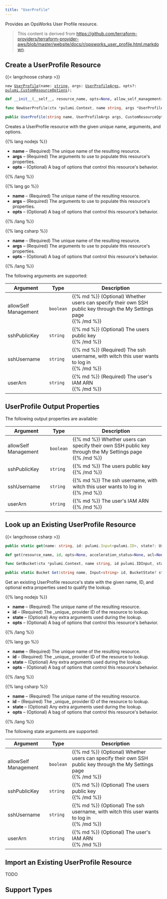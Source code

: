 ```yaml
---
title: "UserProfile"
---
```


<!-- WARNING: this file was generated by the Pulumi Terraform Bridge (tfgen) Tool. -->
<!-- Do not edit by hand unless you're certain you know what you are doing! -->

<style>
  table td p { margin-top: 0; margin-bottom: 0; }
</style>

Provides an OpsWorks User Profile resource.

> This content is derived from https://github.com/terraform-providers/terraform-provider-aws/blob/master/website/docs/r/opsworks_user_profile.html.markdown.


## Create a UserProfile Resource

{{< langchoose csharp >}}

<div class="highlight"><pre class="chroma"><code class="language-typescript" data-lang="typescript"><span class="k">new</span> <span class="nx"><a href=/docs/reference/pkg/nodejs/pulumi/aws/s3/#UserProfile>UserProfile</a></span><span class="p">(</span><span class="nx">name</span>: <span class="kt"><a href=https://developer.mozilla.org/en-US/docs/Web/JavaScript/Reference/Global_Objects/String>string</a></span><span class="p">,</span> <span class="nx">args</span>: <span class="kt"><a href=/docs/reference/pkg/nodejs/pulumi/aws/s3/#UserProfileArgs>UserProfileArgs</a></span><span class="p">,</span> <span class="nx">opts?</span>: <span class="kt"><a href=/docs/reference/pkg/nodejs/pulumi/pulumi/#CustomResourceOptions>pulumi.CustomResourceOptions</a></span><span class="p">);</span></code></pre></div>

```python
def __init__(__self__, resource_name, opts=None, allow_self_management=None, ssh_public_key=None, ssh_username=None, user_arn=None, __props__=None)
```

```go
func NewUserProfile(ctx *pulumi.Context, name string, args *UserProfileArgs, opts ...pulumi.ResourceOption) (*UserProfile, error)

```

```csharp
public UserProfile(string name, UserProfileArgs args, CustomResourceOptions? options = null)

```

Creates a UserProfile resource with the given unique name, arguments, and options.

{{% lang nodejs %}}
<ul class="pl-10">
    <li><strong>name</strong> &ndash; (Required) The unique name of the resulting resource.</li>
    <li><strong>args</strong> &ndash; (Required) The arguments to use to populate this resource's properties.</li>
    <li><strong>opts</strong> &ndash; (Optional) A bag of options that control this resource's behavior.</li>
</ul>
{{% /lang %}}

{{% lang go %}}
<ul class="pl-10">
    <li><strong>name</strong> &ndash; (Required) The unique name of the resulting resource.</li>
    <li><strong>args</strong> &ndash; (Required) The arguments to use to populate this resource's properties.</li>
    <li><strong>opts</strong> &ndash; (Optional) A bag of options that control this resource's behavior.</li>
</ul>
{{% /lang %}}

{{% lang csharp %}}
<ul class="pl-10">
    <li><strong>name</strong> &ndash; (Required) The unique name of the resulting resource.</li>
    <li><strong>args</strong> &ndash; (Required) The arguments to use to populate this resource's properties.</li>
    <li><strong>opts</strong> &ndash; (Optional) A bag of options that control this resource's behavior.</li>
</ul>
{{% /lang %}}

The following arguments are supported:

<table class="ml-6">
    <thead>
        <tr>
            <th>Argument</th>
            <th>Type</th>
            <th>Description</th>
        </tr>
    </thead>
    <tbody>
        <tr>
            <td class="align-top">allow<wbr>Self<wbr>Management</td>
            <td class="align-top"><code>boolean</code></td>
            <td class="align-top">{{% md %}}
(Optional) Whether users can specify their own SSH public key through the My Settings page

{{% /md %}}</td>
        </tr>
        <tr>
            <td class="align-top">ssh<wbr>Public<wbr>Key</td>
            <td class="align-top"><code>string</code></td>
            <td class="align-top">{{% md %}}
(Optional) The users public key

{{% /md %}}</td>
        </tr>
        <tr>
            <td class="align-top">ssh<wbr>Username</td>
            <td class="align-top"><code>string</code></td>
            <td class="align-top">{{% md %}}
(Required) The ssh username, with witch this user wants to log in

{{% /md %}}</td>
        </tr>
        <tr>
            <td class="align-top">user<wbr>Arn</td>
            <td class="align-top"><code>string</code></td>
            <td class="align-top">{{% md %}}
(Required) The user's IAM ARN

{{% /md %}}</td>
        </tr>
    </tbody>
</table>

## UserProfile Output Properties

The following output properties are available:

<table class="ml-6">
    <thead>
        <tr>
            <th>Argument</th>
            <th>Type</th>
            <th>Description</th>
        </tr>
    </thead>
    <tbody>
        <tr>
            <td class="align-top">allow<wbr>Self<wbr>Management</td>
            <td class="align-top"><code>boolean</code></td>
            <td class="align-top">{{% md %}}
Whether users can specify their own SSH public key through the My Settings page

{{% /md %}}</td>
        </tr>
        <tr>
            <td class="align-top">ssh<wbr>Public<wbr>Key</td>
            <td class="align-top"><code>string</code></td>
            <td class="align-top">{{% md %}}
The users public key

{{% /md %}}</td>
        </tr>
        <tr>
            <td class="align-top">ssh<wbr>Username</td>
            <td class="align-top"><code>string</code></td>
            <td class="align-top">{{% md %}}
The ssh username, with witch this user wants to log in

{{% /md %}}</td>
        </tr>
        <tr>
            <td class="align-top">user<wbr>Arn</td>
            <td class="align-top"><code>string</code></td>
            <td class="align-top">{{% md %}}
The user's IAM ARN

{{% /md %}}</td>
        </tr>
    </tbody>
</table>

## Look up an Existing UserProfile Resource

{{< langchoose csharp >}}

```typescript
public static get(name: string, id: pulumi.Input<pulumi.ID>, state?: UserProfileState, opts?: pulumi.CustomResourceOptions): UserProfile;
```

```python
def get(resource_name, id, opts=None, acceleration_status=None, acl=None, arn=None, bucket=None, bucket_domain_name=None, bucket_prefix=None, bucket_regional_domain_name=None, cors_rules=None, force_destroy=None, hosted_zone_id=None, lifecycle_rules=None, loggings=None, object_lock_configuration=None, policy=None, region=None, replication_configuration=None, request_payer=None, server_side_encryption_configuration=None, tags=None, versioning=None, website=None, website_domain=None, website_endpoint=None)
```

```go
func GetBucket(ctx *pulumi.Context, name string, id pulumi.IDInput, state *BucketState, opts ...pulumi.ResourceOption) (*Bucket, error)
```

```csharp
public static Bucket Get(string name, Input<string> id, BucketState? state = null, CustomResourceOptions? options = null);
```

Get an existing UserProfile resource's state with the given name, ID, and optional extra
properties used to qualify the lookup.

{{% lang nodejs %}}
<ul class="pl-10">
    <li><strong>name</strong> &ndash; (Required) The unique name of the resulting resource.</li>
    <li><strong>id</strong> &ndash; (Required) The _unique_ provider ID of the resource to lookup.</li>
    <li><strong>state</strong> &ndash; (Optional) Any extra arguments used during the lookup.</li>
    <li><strong>opts</strong> &ndash; (Optional) A bag of options that control this resource's behavior.</li>
</ul>
{{% /lang %}}

{{% lang go %}}
<ul class="pl-10">
    <li><strong>name</strong> &ndash; (Required) The unique name of the resulting resource.</li>
    <li><strong>id</strong> &ndash; (Required) The _unique_ provider ID of the resource to lookup.</li>
    <li><strong>state</strong> &ndash; (Optional) Any extra arguments used during the lookup.</li>
    <li><strong>opts</strong> &ndash; (Optional) A bag of options that control this resource's behavior.</li>
</ul>
{{% /lang %}}

{{% lang csharp %}}
<ul class="pl-10">
    <li><strong>name</strong> &ndash; (Required) The unique name of the resulting resource.</li>
    <li><strong>id</strong> &ndash; (Required) The _unique_ provider ID of the resource to lookup.</li>
    <li><strong>state</strong> &ndash; (Optional) Any extra arguments used during the lookup.</li>
    <li><strong>opts</strong> &ndash; (Optional) A bag of options that control this resource's behavior.</li>
</ul>
{{% /lang %}}

The following state arguments are supported:

<table class="ml-6">
    <thead>
        <tr>
            <th>Argument</th>
            <th>Type</th>
            <th>Description</th>
        </tr>
    </thead>
    <tbody>
        <tr>
            <td class="align-top">allow<wbr>Self<wbr>Management</td>
            <td class="align-top"><code>boolean</code></td>
            <td class="align-top">{{% md %}}
(Optional) Whether users can specify their own SSH public key through the My Settings page

{{% /md %}}</td>
        </tr>
        <tr>
            <td class="align-top">ssh<wbr>Public<wbr>Key</td>
            <td class="align-top"><code>string</code></td>
            <td class="align-top">{{% md %}}
(Optional) The users public key

{{% /md %}}</td>
        </tr>
        <tr>
            <td class="align-top">ssh<wbr>Username</td>
            <td class="align-top"><code>string</code></td>
            <td class="align-top">{{% md %}}
(Optional) The ssh username, with witch this user wants to log in

{{% /md %}}</td>
        </tr>
        <tr>
            <td class="align-top">user<wbr>Arn</td>
            <td class="align-top"><code>string</code></td>
            <td class="align-top">{{% md %}}
(Optional) The user's IAM ARN

{{% /md %}}</td>
        </tr>
    </tbody>
</table>

## Import an Existing UserProfile Resource

TODO

## Support Types

